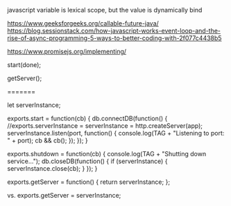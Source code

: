 javascript
variable is lexical scope,
but the value is dynamically bind

https://www.geeksforgeeks.org/callable-future-java/
https://blog.sessionstack.com/how-javascript-works-event-loop-and-the-rise-of-async-programming-5-ways-to-better-coding-with-2f077c4438b5

https://www.promisejs.org/implementing/


start(done);


getServer();

=======

let serverInstance;


exports.start = function(cb) {
  db.connectDB(function() {
    //exports.serverInstance =
    serverInstance = http.createServer(app);
    serverInstance.listen(port, function() {
      console.log(TAG + "Listening to port: " + port);
       cb && cb();
    });
  });
}

exports.shutdown = function(cb) {
  console.log(TAG + "Shutting down service...");
  db.closeDB(function() {
    if (serverInstance) {
      serverInstance.close(cb);
    }
  });
}

exports.getServer = function() {
  return serverInstance;
};

vs.
exports.getServer = serverInstance;
